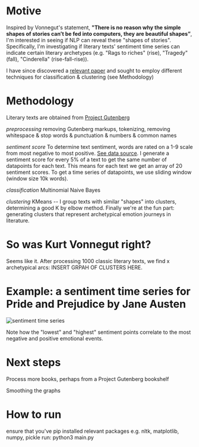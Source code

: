 # Motive

Inspired by Vonnegut's statement, **"There is no reason why the simple shapes of stories can’t be fed into computers, they are beautiful shapes”**, I'm interested in seeing if NLP can reveal these "shapes of stories". Specifically, I'm investigating if literary texts' sentiment time series can indicate certain literary archetypes (e.g. "Rags to riches" (rise), "Tragedy" (fall), "Cinderella" (rise-fall-rise)). 

I have since discovered a [relevant paper](https://epjdatascience.springeropen.com/articles/10.1140/epjds/s13688-016-0093-1) and sought to employ different techniques for classification & clustering (see Methodology)

# Methodology
Literary texts are obtained from [Project Gutenberg](https://www.gutenberg.org/)

*preprocessing*
removing Gutenberg markups, tokenizing, removing whitespace & stop words & punctuation & numbers & common names

*sentiment score*
To determine text sentiment, words are rated on a 1-9 scale from most negative to most positive. [See data source](https://journals.plos.org/plosone/article?id=10.1371/journal.pone.0026752). I generate a sentiment score for every 5% of a text to get the same number of datapoints for each text. This means for each text we get an array of 20 sentiment scores. To get a time series of datapoints, we use sliding window (window size 10k words).

*classification*
Multinomial Naive Bayes

*clustering*
KMeans -- I group texts with similar "shapes" into clusters, determining a good K by elbow method. Finally we're at the fun part: generating clusters that represent archetypical emotion journeys in literature. 

# So was Kurt Vonnegut right?
Seems like it. After processing 1000 classic literary texts, we find x archetypical arcs:
INSERT GRPAH OF CLUSTERS HERE. 


# Example: a sentiment time series for Pride and Prejudice by Jane Austen
![sentiment time series](https://github.com/yumiobuchi/emotion-arcs/blob/master/sentiment_graph.png?raw=true)

Note how the "lowest" and "highest" sentiment points correlate to the most negative and positive emotional events.

# Next steps
Process more books, perhaps from a Project Gutenberg bookshelf

Smoothing the graphs

# How to run
ensure that you've pip installed relevant packages e.g. nltk, matplotlib, numpy, pickle
run: python3 main.py



